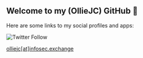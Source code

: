 ## Welcome to my (OllieJC) GitHub :wave:

Here are some links to my social profiles and apps:

![Twitter Follow](https://img.shields.io/twitter/follow/OllieJC?style=social)

<a rel="me" href="https://infosec.exchange/@olliejc">olliejc[at]infosec.exchange</a>
